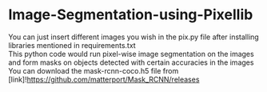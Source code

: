 # Image-Segmentation-using-Pixellib
You can just insert different images you wish in the pix.py file after installing libraries mentioned in requirements.txt<br>
This python code would run pixel-wise image segmentation on the images and form masks on objects detected with certain accuracies in the images<br>
You can download the mask-rcnn-coco.h5 file from [link]!https://github.com/matterport/Mask_RCNN/releases
